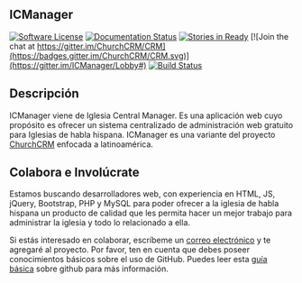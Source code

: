 ICManager
---
[![Software License](https://img.shields.io/badge/license-MIT-brightgreen.svg?style=flat-square)](LICENSE)
[![Documentation Status](https://readthedocs.org/projects/church-web-crm/badge/?version=latest)](https://readthedocs.org/projects/church-web-crm/?badge=latest)
[![Stories in Ready](https://badge.waffle.io/mnavarrocarter/ICManager.png?label=ready&title=Ready)](http://waffle.io/mnavarrocarter/ICManager)
[![Join the chat at https://gitter.im/ChurchCRM/CRM](https://badges.gitter.im/ChurchCRM/CRM.svg)](https://gitter.im/ICManager/Lobby#)
[![Build Status](https://travis-ci.org/mnavarrocarter/ICManager.svg?branch=master)](https://travis-ci.org/ChurchCRM/CRM)

## Descripción

ICManager viene de Iglesia Central Manager. Es una aplicación web cuyo propósito es ofrecer un sistema centralizado de administración web gratuito para Iglesias de habla hispana. 
ICManager es una variante del proyecto [ChurchCRM](https://github.com/ChurchCRM/CRM) enfocada a latinoamérica.

## Colabora e Involúcrate

Estamos buscando desarrolladores web, con experiencia en HTML, JS, jQuery, Bootstrap, PHP y MySQL para poder ofrecer a la iglesia de habla hispana un producto de calidad que les permita hacer un mejor trabajo para administrar la iglesia y todo lo relacionado a ella.

Si estás interesado en colaborar, escríbeme un [correo electrónico](mailto:matiasnavarro@laicm.cl) y te agregaré al proyecto. Por favor, ten en cuenta que debes poseer conocimientos básicos sobre el uso de GitHub. Puedes leer esta [guía básica](http://rogerdudler.github.io/git-guide/index.es.html) sobre github para más información.

